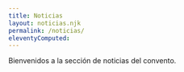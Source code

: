 ```yaml
---
title: Noticias
layout: noticias.njk
permalink: /noticias/
eleventyComputed:
---
```


Bienvenidos a la sección de noticias del convento.
